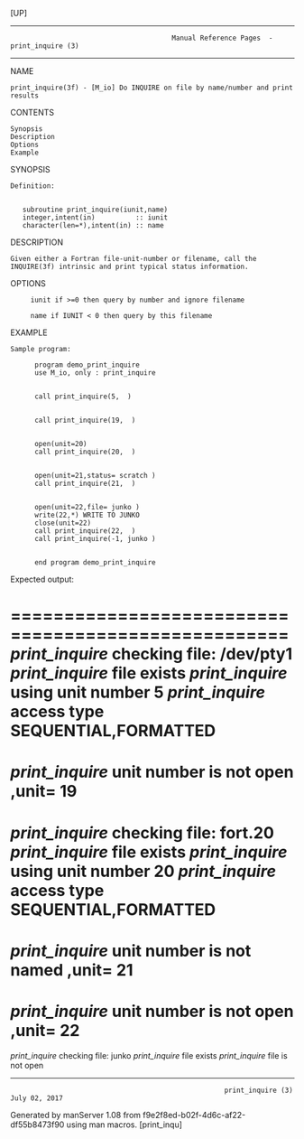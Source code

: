 [UP]

-----------------------------------------------------------------------------------------------------------------------------------
                                            Manual Reference Pages  - print_inquire (3)
-----------------------------------------------------------------------------------------------------------------------------------
                                                                 
NAME

    print_inquire(3f) - [M_io] Do INQUIRE on file by name/number and print results

CONTENTS

    Synopsis
    Description
    Options
    Example

SYNOPSIS

    Definition:


       subroutine print_inquire(iunit,name)
       integer,intent(in)          :: iunit
       character(len=*),intent(in) :: name

DESCRIPTION

    Given either a Fortran file-unit-number or filename, call the INQUIRE(3f) intrinsic and print typical status information.

OPTIONS

         iunit if >=0 then query by number and ignore filename

         name if IUNIT < 0 then query by this filename

EXAMPLE

    Sample program:

          program demo_print_inquire
          use M_io, only : print_inquire


          call print_inquire(5,  )


          call print_inquire(19,  )


          open(unit=20)
          call print_inquire(20,  )


          open(unit=21,status= scratch )
          call print_inquire(21,  )


          open(unit=22,file= junko )
          write(22,*) WRITE TO JUNKO 
          close(unit=22)
          call print_inquire(22,  )
          call print_inquire(-1, junko )


          end program demo_print_inquire



Expected output:

   ====================================================
   *print_inquire* checking file: /dev/pty1
   *print_inquire* file exists
   *print_inquire* using unit number  5
   *print_inquire* access type SEQUENTIAL,FORMATTED
   ====================================================
   *print_inquire* unit number is not open ,unit= 19
   ====================================================
   *print_inquire* checking file: fort.20
   *print_inquire* file exists
   *print_inquire* using unit number  20
   *print_inquire* access type SEQUENTIAL,FORMATTED
   ====================================================
   *print_inquire* unit number is not named ,unit= 21
   ====================================================
   *print_inquire* unit number is not open ,unit= 22
   ====================================================
   *print_inquire* checking file: junko
   *print_inquire* file exists
   *print_inquire* file is not open



-----------------------------------------------------------------------------------------------------------------------------------

                                                         print_inquire (3)                                            July 02, 2017

Generated by manServer 1.08 from f9e2f8ed-b02f-4d6c-af22-df55b8473f90 using man macros.
                                                           [print_inqu]
